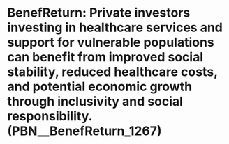 # BenefReturn: __Private investors investing in healthcare services and support for vulnerable populations can benefit from improved social stability, reduced healthcare costs, and potential economic growth through inclusivity and social responsibility.__ (PBN__BenefReturn_1267)

